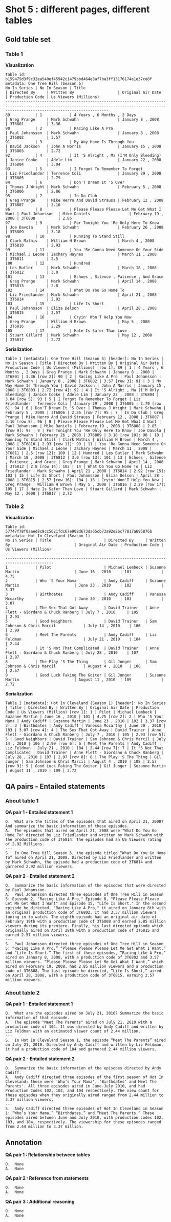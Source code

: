 # Shot 5 : different pages, different tables

## Gold table set

### Table 1

**Visualization**

    Table id: b159475d3f9c32ea540ef45942c1479bbd464e3af7ba3ff13176174e1e37ce8f
    metadata: One Tree Hill (Season 5)
    No In Series | No In Season | Title                                       | Directed By     | Written By                   | Original Air Date  | Production Code | Us Viewers (Millions)
    -----------------------------------------------------------------------------------------------------------------------------------------------------------------------------------------
    89           | 1            | 4 Years , 6 Months , 2 Days                 | Greg Prange     | Mark Schwahn                 | January 8 , 2008   | 3T6801          | 3.36                 
    90           | 2            | Racing Like A Pro                           | Paul Johansson  | Mark Schwahn                 | January 8 , 2008   | 3T6802          | 3.57                 
    91           | 3            | My Way Home Is Through You                  | David Jackson   | John A Norris                | January 15 , 2008  | 3T6803          | 2.72                 
    92           | 4            | It 'S Alright , Ma (I'M Only Bleeding)      | Janice Cooke    | Adele Lim                    | January 22 , 2008  | 3T6804          | 3.04                 
    93           | 5            | I Forgot To Remember To Forget              | Liz Friedlander | Terrence Coli                | January 29 , 2008  | 3T6805          | 2.79                 
    94           | 6            | Don'T Dream It 'S Over                      | Thomas J Wright | Mark Schwahn                 | February 5 , 2008  | 3T6806          | 2.86                 
    95           | 7            | In Da Club                                  | Greg Prange     | Mike Herro And David Strauss | February 12 , 2008 | 3T6807          | 3.16                 
    96           | 8            | Please Please Please Let Me Get What I Want | Paul Johansson  | Mike Daniels                 | February 19 , 2008 | 3T6808          | 2.85                 
    97           | 9            | For Tonight You 'Re Only Here To Know       | Joe Davola      | Mark Schwahn                 | February 26 , 2008 | 3T6809          | 3.18                 
    98           | 10           | Running To Stand Still                      | Clark Mathis    | William H Brown              | March 4 , 2008     | 3T6810          | 2.93                 
    99           | 11           | You 'Re Gonna Need Someone On Your Side     | Michael J Leone | Zachary Haynes               | March 11 , 2008    | 3T6811          | 2.5                  
    100          | 12           | Hundred                                     | Les Butler      | Mark Schwahn                 | March 18 , 2008    | 3T6812          | 3.0                  
    101          | 13           | Echoes , Silence , Patience , And Grace     | Greg Prange     | Mark Schwahn                 | April 14 , 2008    | 3T6813          | 2.8                  
    102          | 14           | What Do You Go Home To                      | Liz Friedlander | Mark Schwahn                 | April 21 , 2008    | 3T6814          | 2.92                 
    103          | 15           | Life Is Short                               | Paul Johansson  | Eliza Delson                 | April 28 , 2008    | 3T6815          | 2.57                 
    104          | 16           | Cryin' Won'T Help You Now                   | Greg Prange     | William H Brown              | May 5 , 2008       | 3T6816          | 2.29                 
    105          | 17           | Hate Is Safer Than Love                     | Stuart Gillard  | Mark Schwahn                 | May 12 , 2008      | 3T6817          | 2.72                 

**Serialization**

    Table 1 [metadata]: One Tree Hill (Season 5) [header]: No In Series | No In Season | Title | Directed By | Written By | Original Air Date | Production Code | Us Viewers (Millions) [row 1]: 89 | 1 | 4 Years , 6 Months , 2 Days | Greg Prange | Mark Schwahn | January 8 , 2008 | 3T6801 | 3.36 [row 2]: 90 | 2 | Racing Like A Pro | Paul Johansson | Mark Schwahn | January 8 , 2008 | 3T6802 | 3.57 [row 3]: 91 | 3 | My Way Home Is Through You | David Jackson | John A Norris | January 15 , 2008 | 3T6803 | 2.72 [row 4]: 92 | 4 | It 'S Alright , Ma (I'M Only Bleeding) | Janice Cooke | Adele Lim | January 22 , 2008 | 3T6804 | 3.04 [row 5]: 93 | 5 | I Forgot To Remember To Forget | Liz Friedlander | Terrence Coli | January 29 , 2008 | 3T6805 | 2.79 [row 6]: 94 | 6 | Don'T Dream It 'S Over | Thomas J Wright | Mark Schwahn | February 5 , 2008 | 3T6806 | 2.86 [row 7]: 95 | 7 | In Da Club | Greg Prange | Mike Herro And David Strauss | February 12 , 2008 | 3T6807 | 3.16 [row 8]: 96 | 8 | Please Please Please Let Me Get What I Want | Paul Johansson | Mike Daniels | February 19 , 2008 | 3T6808 | 2.85 [row 9]: 97 | 9 | For Tonight You 'Re Only Here To Know | Joe Davola | Mark Schwahn | February 26 , 2008 | 3T6809 | 3.18 [row 10]: 98 | 10 | Running To Stand Still | Clark Mathis | William H Brown | March 4 , 2008 | 3T6810 | 2.93 [row 11]: 99 | 11 | You 'Re Gonna Need Someone On Your Side | Michael J Leone | Zachary Haynes | March 11 , 2008 | 3T6811 | 2.5 [row 12]: 100 | 12 | Hundred | Les Butler | Mark Schwahn | March 18 , 2008 | 3T6812 | 3.0 [row 13]: 101 | 13 | Echoes , Silence , Patience , And Grace | Greg Prange | Mark Schwahn | April 14 , 2008 | 3T6813 | 2.8 [row 14]: 102 | 14 | What Do You Go Home To | Liz Friedlander | Mark Schwahn | April 21 , 2008 | 3T6814 | 2.92 [row 15]: 103 | 15 | Life Is Short | Paul Johansson | Eliza Delson | April 28 , 2008 | 3T6815 | 2.57 [row 16]: 104 | 16 | Cryin' Won'T Help You Now | Greg Prange | William H Brown | May 5 , 2008 | 3T6816 | 2.29 [row 17]: 105 | 17 | Hate Is Safer Than Love | Stuart Gillard | Mark Schwahn | May 12 , 2008 | 3T6817 | 2.72

### Table 2

**Visualization**

    Table id: 57747f78f0aaed8c9cc5621fdc67e908d673da65cb73a92e26c77817a695876b
    metadata: Hot In Cleveland (Season 1)
    No In Series | Title                       | Directed By     | Written By                            | Original Air Date | Production Code | Us Viewers (Million)
    -----------------------------------------------------------------------------------------------------------------------------------------------------------------
    1            | Pilot                       | Michael Lembeck | Suzanne Martin                        | June 16 , 2010    | 101             | 4.75                
    2            | Who 'S Your Mama            | Andy Cadiff     | Suzanne Martin                        | June 23 , 2010    | 102             | 3.37                
    3            | Birthdates                  | Andy Cadiff     | Vanessa Mccarthy                      | June 30 , 2010    | 103             | 3.07                
    4            | The Sex That Got Away       | David Trainer   | Anne Flett - Giordano & Chuck Ranberg | July 7 , 2010     | 105             | 2.93                
    5            | Good Neighbors              | David Trainer   | Sam Johnson & Chris Marcil            | July 14 , 2010    | 106             | 2.99                
    6            | Meet The Parents            | Andy Cadiff     | Liz Feldman                           | July 21 , 2010    | 104             | 2.44                
    7            | It 'S Not That Complicated  | David Trainer   | Anne Flett - Giordano & Chuck Ranberg | July 28 , 2010    | 107             | 2.97                
    8            | The Play 'S The Thing       | Gil Junger      | Sam Johnson & Chris Marcil            | August 4 , 2010   | 108             | 2.57                
    9            | Good Luck Faking The Goiter | Gil Junger      | Suzanne Martin                        | August 11 , 2010  | 109             | 2.72                

**Serialization**

    Table 2 [metadata]: Hot In Cleveland (Season 1) [header]: No In Series | Title | Directed By | Written By | Original Air Date | Production Code | Us Viewers (Million) [row 1]: 1 | Pilot | Michael Lembeck | Suzanne Martin | June 16 , 2010 | 101 | 4.75 [row 2]: 2 | Who 'S Your Mama | Andy Cadiff | Suzanne Martin | June 23 , 2010 | 102 | 3.37 [row 3]: 3 | Birthdates | Andy Cadiff | Vanessa Mccarthy | June 30 , 2010 | 103 | 3.07 [row 4]: 4 | The Sex That Got Away | David Trainer | Anne Flett - Giordano & Chuck Ranberg | July 7 , 2010 | 105 | 2.93 [row 5]: 5 | Good Neighbors | David Trainer | Sam Johnson & Chris Marcil | July 14 , 2010 | 106 | 2.99 [row 6]: 6 | Meet The Parents | Andy Cadiff | Liz Feldman | July 21 , 2010 | 104 | 2.44 [row 7]: 7 | It 'S Not That Complicated | David Trainer | Anne Flett - Giordano & Chuck Ranberg | July 28 , 2010 | 107 | 2.97 [row 8]: 8 | The Play 'S The Thing | Gil Junger | Sam Johnson & Chris Marcil | August 4 , 2010 | 108 | 2.57 [row 9]: 9 | Good Luck Faking The Goiter | Gil Junger | Suzanne Martin | August 11 , 2010 | 109 | 2.72

## QA pairs - Entailed statements

### About table 1

**QA pair 1 - Entailed statement 1**

    Q.  What are the titles of the episodes that aired on April 21, 2008? And summarize the basic information of these episodes.
    A.  The episodes that aired on April 21, 2008 were "What Do You Go Home To" directed by Liz Friedlander and written by Mark Schwahn with the production code of 3T6814. The episodes had an US Viewers rating of 2.92 Millions.
    ---
    S.  In One Tree Hill Season 5, the episode titled “What Do You Go Home To” aired on April 21, 2008. Directed by Liz Friedlander and written by Mark Schwahn, the episode had a production code of 3T6814 and garnered 2.92 million viewers.

**QA pair 2 - Entailed statement 2**

    Q.  Summarize the basic information of the episodes that were directed by Paul Johansson.
    A.  Paul Johansson directed three episodes of One Tree Hill in Season 5: Episode 2, "Racing Like A Pro," Episode 8, "Please Please Please Let Me Get What I Want" and Episode 15, "Life Is Short." In the second episode he directed, "Racing Like A Pro," it aired on January 8th with an original production code of 3T6802. It had 3.57 million viewers tuning in to watch. The eighth episode had an original air date of February 19th with a production code of 3T6808 and earned 2.85 million viewers during its premiere. Finally, his last directed episode which originally aired on April 28th with a production code of 3T6815 and earned 2.57 million viewers.
    ---
    S.  Paul Johansson directed three episodes of One Tree Hill in Season 5: “Racing Like A Pro,” “Please Please Please Let Me Get What I Want,” and “Life Is Short.” The first of these episodes, “Racing Like A Pro,” aired on January 8, 2008, with a production code of 3T6802 and 3.57 million viewers. “Please Please Please Let Me Get What I Want,” which aired on February 19, 2008, had 2.85 million viewers and a production code of 3T6808. The last episode he directed, “Life Is Short,” aired on April 28, 2008, with a production code of 3T6815, earning 2.57 million viewers.

### About table 2

**QA pair 1 - Entailed statement 1**

    Q.  What are the episodes aired on July 21, 2010? Summarize the basic information of that episode.
    A.  The episode "Meet The Parents" aired on July 21, 2010 with a production code of 104. It was directed by Andy Cadiff and written by Liz Feldman with an estimated viewer count of 2.44 million.
    ---
    S.  In Hot In Cleveland Season 1, the episode “Meet The Parents” aired on July 21, 2010. Directed by Andy Cadiff and written by Liz Feldman, it had a production code of 104 and garnered 2.44 million viewers.

**QA pair 2 - Entailed statement 2**

    Q.  Summarize the basic information of the episodes directed by Andy Cadiff.
    A.  Andy Cadiff directed three episodes of the first season of Hot In Cleveland; these were 'Who's Your Mama', 'Birthdates' and Meet The Parents'. All three episodes aired in June-July 2010, and had Production Codes 102, 103, and 104 respectively. The view count for these episodes when they originally aired ranged from 2.44 million to 3.37 million viewers.
    ---
    S.  Andy Cadiff directed three episodes of Hot In Cleveland in Season 1: “Who’s Your Mama,” “Birthdates,” and “Meet The Parents.” These episodes aired between June and July 2010, with production codes 102, 103, and 104, respectively. The viewership for these episodes ranged from 2.44 million to 3.37 million.

## Annotation

**QA pair 1 : Relationship between tables**

    Q.  None
    A.  None

**QA pair 2 : Reference from statements**

    Q.  None
    A.  None

**QA pair 3 : Additional reasoning**

    Q.  None
    A.  None
